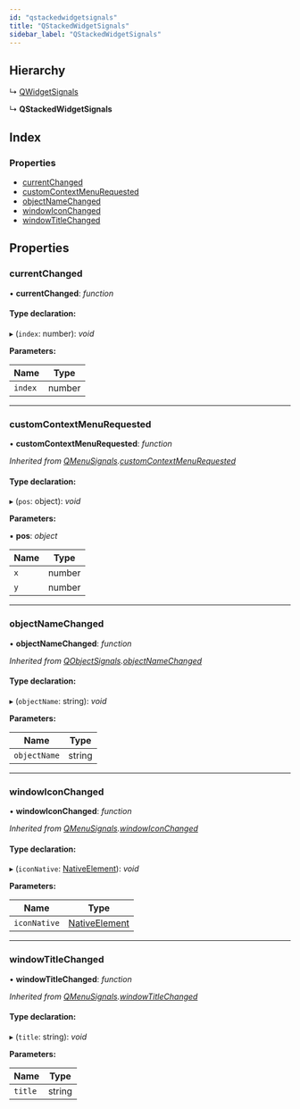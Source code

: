 ```yaml
---
id: "qstackedwidgetsignals"
title: "QStackedWidgetSignals"
sidebar_label: "QStackedWidgetSignals"
---
```


## Hierarchy

  ↳ [QWidgetSignals](qwidgetsignals.md)

  ↳ **QStackedWidgetSignals**

## Index

### Properties

* [currentChanged](qstackedwidgetsignals.md#currentchanged)
* [customContextMenuRequested](qstackedwidgetsignals.md#customcontextmenurequested)
* [objectNameChanged](qstackedwidgetsignals.md#objectnamechanged)
* [windowIconChanged](qstackedwidgetsignals.md#windowiconchanged)
* [windowTitleChanged](qstackedwidgetsignals.md#windowtitlechanged)

## Properties

###  currentChanged

• **currentChanged**: *function*

#### Type declaration:

▸ (`index`: number): *void*

**Parameters:**

Name | Type |
------ | ------ |
`index` | number |

___

###  customContextMenuRequested

• **customContextMenuRequested**: *function*

*Inherited from [QMenuSignals](qmenusignals.md).[customContextMenuRequested](qmenusignals.md#customcontextmenurequested)*

#### Type declaration:

▸ (`pos`: object): *void*

**Parameters:**

▪ **pos**: *object*

Name | Type |
------ | ------ |
`x` | number |
`y` | number |

___

###  objectNameChanged

• **objectNameChanged**: *function*

*Inherited from [QObjectSignals](qobjectsignals.md).[objectNameChanged](qobjectsignals.md#objectnamechanged)*

#### Type declaration:

▸ (`objectName`: string): *void*

**Parameters:**

Name | Type |
------ | ------ |
`objectName` | string |

___

###  windowIconChanged

• **windowIconChanged**: *function*

*Inherited from [QMenuSignals](qmenusignals.md).[windowIconChanged](qmenusignals.md#windowiconchanged)*

#### Type declaration:

▸ (`iconNative`: [NativeElement](../globals.md#nativeelement)): *void*

**Parameters:**

Name | Type |
------ | ------ |
`iconNative` | [NativeElement](../globals.md#nativeelement) |

___

###  windowTitleChanged

• **windowTitleChanged**: *function*

*Inherited from [QMenuSignals](qmenusignals.md).[windowTitleChanged](qmenusignals.md#windowtitlechanged)*

#### Type declaration:

▸ (`title`: string): *void*

**Parameters:**

Name | Type |
------ | ------ |
`title` | string |
